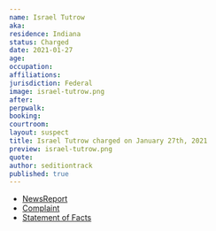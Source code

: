 ```yaml
---
name: Israel Tutrow
aka:
residence: Indiana
status: Charged
date: 2021-01-27
age:
occupation:
affiliations:
jurisdiction: Federal
image: israel-tutrow.png
after:
perpwalk:
booking:
courtroom:
layout: suspect
title: Israel Tutrow charged on January 27th, 2021
preview: israel-tutrow.png
quote:
author: seditiontrack
published: true
---
```


- [NewsReport](https://www.indystar.com/story/news/crime/2021/01/26/capitol-riot-fbi-insurrection-indiana-men-facing-federal-charges/4269649001/)
- [Complaint](https://www.justice.gov/opa/page/file/1360941/download)
- [Statement of Facts](https://www.justice.gov/opa/page/file/1360941/download)

